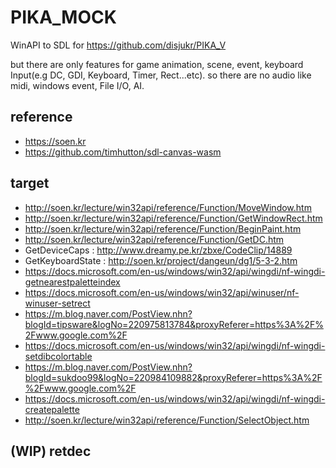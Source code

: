# PIKA_MOCK
WinAPI to SDL for https://github.com/disjukr/PIKA_V

but there are only features for game animation, scene, event, keyboard Input(e.g DC, GDI, Keyboard, Timer, Rect...etc). so there are no audio like midi, windows event, File I/O, AI.

## reference
- https://soen.kr
- https://github.com/timhutton/sdl-canvas-wasm

## target
- http://soen.kr/lecture/win32api/reference/Function/MoveWindow.htm
- http://soen.kr/lecture/win32api/reference/Function/GetWindowRect.htm
- http://soen.kr/lecture/win32api/reference/Function/BeginPaint.htm
- http://soen.kr/lecture/win32api/reference/Function/GetDC.htm
- GetDeviceCaps : http://www.dreamy.pe.kr/zbxe/CodeClip/14889
- GetKeyboardState : http://soen.kr/project/dangeun/dg1/5-3-2.htm
- https://docs.microsoft.com/en-us/windows/win32/api/wingdi/nf-wingdi-getnearestpaletteindex
- https://docs.microsoft.com/en-us/windows/win32/api/winuser/nf-winuser-setrect
- https://m.blog.naver.com/PostView.nhn?blogId=tipsware&logNo=220975813784&proxyReferer=https%3A%2F%2Fwww.google.com%2F
- https://docs.microsoft.com/en-us/windows/win32/api/wingdi/nf-wingdi-setdibcolortable
- https://m.blog.naver.com/PostView.nhn?blogId=sukdoo99&logNo=220984109882&proxyReferer=https%3A%2F%2Fwww.google.com%2F
- https://docs.microsoft.com/en-us/windows/win32/api/wingdi/nf-wingdi-createpalette
- http://soen.kr/lecture/win32api/reference/Function/SelectObject.htm

## (WIP) retdec